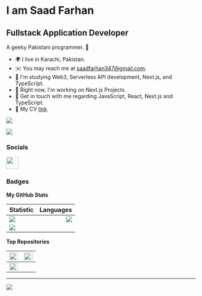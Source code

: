 # I am Saad Farhan

## Fullstack Application Developer

A geeky Pakistani programmer. 🤪
- 🌍 I live in Karachi, Pakistan.
- ✉️ You may reach me at saadfarhan347@gmail.com.
- 🧠 I'm studying Web3, Serverless API development, Next.js, and TypeScript.
- 🔭 Right now, I'm working on Next.js Projects.
- 💬 Get in touch with me regarding JavaScript, React, Next.js and TypeScript.
- 📄 My CV [link](https://drive.google.com/file/d/1QgomJ8b9S1ywiOlfi9eieZb2M6oKyfKy/view?usp=sharing).

<a href="https://www.github.com/codeaye" target="_blank" rel="noreferrer"><img
src="https://img.shields.io/github/followers/saadfrhan?logo=github&style=for-the-badge&color=0891b2&labelColor=1c1917" /></a>

<a href="https://www.twitter.com/IamSaadFarhan" target="_blank" rel="noreferrer"><img src="https://img.shields.io/twitter/follow/IamSaadFarhan?logo=twitter&style=for-the-badge&color=0891b2&labelColor=1c1917"/></a>
                    
### Socials
                  
<p align="left">
<a href="https://discord.com/users/#2758" target="_blank" rel="noreferrer"><img src="https://raw.githubusercontent.com/danielcranney/readme-generator/main/public/icons/socials/discord.svg" width="32" height="32" /></a></p>

### Badges

<b>My GitHub Stats</b>

| Statistic     |  Languages     |
| :---       |           ---: |
| ![](https://github-readme-stats.vercel.app/api?username=saadfrhan&theme=light&hide_border=true&include_all_commits=true&count_private=true)<br/>     |  ![](https://github-readme-stats.vercel.app/api/top-langs/?username=saadfrhan&hide_border=true&include_all_commits=true&count_private=true&layout=compact)   |
| ![](https://github-readme-streak-stats.herokuapp.com/?user=saadfrhan&hide_border=true)<br/>  |      |

<b>Top Repositories</b>

|   <a href="https://github.com/saadfrhan/nextjs-todoapp" align="left"><img align="left" width="100%" src="https://github-readme-stats.vercel.app/api/pin/?username=saadfrhan&repo=nextjs-todoapp&hide_border=true&locale=en" /></a>   |    <a href="https://github.com/saadfrhan/node-inquirer-sms-cli" align="left"><img align="left" width="100%" src="https://github-readme-stats.vercel.app/api/pin/?username=saadfrhan&repo=node-inquirer-sms-cli&hide_border=true&locale=en" /></a>   |
| :---       |           ---: |
| <a href="https://github.com/saadfrhan/simple-book-api" align="left"><img align="left" width="100%" src="https://github-readme-stats.vercel.app/api/pin/?username=saadfrhan&repo=simple-book-api&hide_border=true&locale=en" /></a>   |

---
![](https://komarev.com/ghpvc/?username=saadfrhan)
